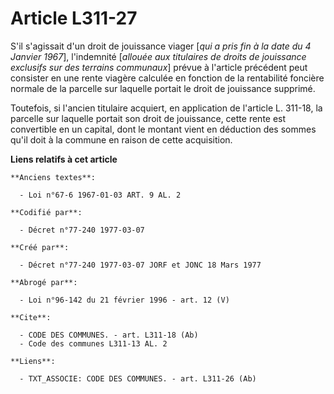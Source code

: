 # Article L311-27

S'il s'agissait d'un droit de jouissance viager [*qui a pris fin à la date du 4 Janvier 1967*], l'indemnité [*allouée aux
titulaires de droits de jouissance exclusifs sur des terrains communaux*] prévue à l'article précédent peut consister en une
rente viagère calculée en fonction de la rentabilité foncière normale de la parcelle sur laquelle portait le droit de
jouissance supprimé.

Toutefois, si l'ancien titulaire acquiert, en application de l'article L. 311-18, la parcelle sur laquelle portait son droit
de jouissance, cette rente est convertible en un capital, dont le montant vient en déduction des sommes qu'il doit à la
commune en raison de cette acquisition.

**Liens relatifs à cet article**

	**Anciens textes**:

	  - Loi n°67-6 1967-01-03 ART. 9 AL. 2

	**Codifié par**:

	  - Décret n°77-240 1977-03-07

	**Créé par**:

	  - Décret n°77-240 1977-03-07 JORF et JONC 18 Mars 1977

	**Abrogé par**:

	  - Loi n°96-142 du 21 février 1996 - art. 12 (V)

	**Cite**:

	  - CODE DES COMMUNES. - art. L311-18 (Ab)
	  - Code des communes L311-13 AL. 2

	**Liens**:

	  - TXT_ASSOCIE: CODE DES COMMUNES. - art. L311-26 (Ab)
